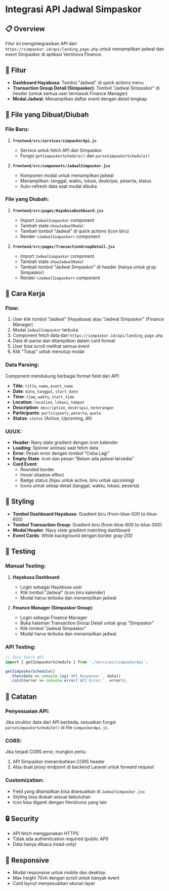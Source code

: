 # Integrasi API Jadwal Simpaskor

## 📋 Overview
Fitur ini mengintegrasikan API dari `https://simpaskor.id/api/landing_page.php` untuk menampilkan jadwal dan event Simpaskor di aplikasi Vertinova Finance.

## 🎯 Fitur
- **Dashboard Hayabusa**: Tombol "Jadwal" di quick actions menu
- **Transaction Group Detail (Simpaskor)**: Tombol "Jadwal Simpaskor" di header (untuk semua user termasuk Finance Manager)
- **Modal Jadwal**: Menampilkan daftar event dengan detail lengkap

## 📁 File yang Dibuat/Diubah

### File Baru:
1. **`frontend/src/services/simpaskorApi.js`**
   - Service untuk fetch API dari Simpaskor
   - Fungsi `getSimpaskorSchedule()` dan `parseSimpaskorSchedule()`

2. **`frontend/src/components/JadwalSimpaskor.jsx`**
   - Komponen modal untuk menampilkan jadwal
   - Menampilkan: tanggal, waktu, lokasi, deskripsi, peserta, status
   - Auto-refresh data saat modal dibuka

### File yang Diubah:
1. **`frontend/src/pages/HayabusaDashboard.jsx`**
   - Import `JadwalSimpaskor` component
   - Tambah state `showJadwalModal`
   - Tambah tombol "Jadwal" di quick actions (icon biru)
   - Render `<JadwalSimpaskor>` component

2. **`frontend/src/pages/TransactionGroupDetail.jsx`**
   - Import `JadwalSimpaskor` component
   - Tambah state `showJadwalModal`
   - Tambah tombol "Jadwal Simpaskor" di header (hanya untuk grup Simpaskor)
   - Render `<JadwalSimpaskor>` component

## 🔧 Cara Kerja

### Flow:
1. User klik tombol "Jadwal" (Hayabusa) atau "Jadwal Simpaskor" (Finance Manager)
2. Modal `JadwalSimpaskor` terbuka
3. Component fetch data dari `https://simpaskor.id/api/landing_page.php`
4. Data di-parse dan ditampilkan dalam card format
5. User bisa scroll melihat semua event
6. Klik "Tutup" untuk menutup modal

### Data Parsing:
Component mendukung berbagai format field dari API:
- **Title**: `title`, `name`, `event_name`
- **Date**: `date`, `tanggal`, `start_date`
- **Time**: `time`, `waktu`, `start_time`
- **Location**: `location`, `lokasi`, `tempat`
- **Description**: `description`, `deskripsi`, `keterangan`
- **Participants**: `participants`, `peserta`, `quota`
- **Status**: `status` (Active, Upcoming, dll)

### UI/UX:
- **Header**: Navy slate gradient dengan icon kalender
- **Loading**: Spinner animasi saat fetch data
- **Error**: Pesan error dengan tombol "Coba Lagi"
- **Empty State**: Icon dan pesan "Belum ada jadwal tersedia"
- **Card Event**: 
  - Rounded border
  - Hover shadow effect
  - Badge status (hijau untuk active, biru untuk upcoming)
  - Icons untuk setiap detail (tanggal, waktu, lokasi, peserta)

## 🎨 Styling
- **Tombol Dashboard Hayabusa**: Gradient biru (from-blue-500 to-blue-600)
- **Tombol Transaction Group**: Gradient biru (from-blue-600 to-blue-500)
- **Modal Header**: Navy slate gradient matching dashboard
- **Event Cards**: White background dengan border gray-200

## 🚀 Testing

### Manual Testing:
1. **Hayabusa Dashboard**:
   - Login sebagai Hayabusa user
   - Klik tombol "Jadwal" (icon biru kalender)
   - Modal harus terbuka dan menampilkan jadwal

2. **Finance Manager (Simpaskor Group)**:
   - Login sebagai Finance Manager
   - Buka halaman Transaction Group Detail untuk grup "Simpaskor"
   - Klik tombol "Jadwal Simpaskor"
   - Modal harus terbuka dan menampilkan jadwal

### API Testing:
```javascript
// Test fetch API
import { getSimpaskorSchedule } from './services/simpaskorApi';

getSimpaskorSchedule()
  .then(data => console.log('API Response:', data))
  .catch(error => console.error('API Error:', error));
```

## 📝 Catatan

### Penyesuaian API:
Jika struktur data dari API berbeda, sesuaikan fungsi `parseSimpaskorSchedule()` di file `simpaskorApi.js`.

### CORS:
Jika terjadi CORS error, mungkin perlu:
1. API Simpaskor menambahkan CORS header
2. Atau buat proxy endpoint di backend Laravel untuk forward request

### Customization:
- Field yang ditampilkan bisa disesuaikan di `JadwalSimpaskor.jsx`
- Styling bisa diubah sesuai kebutuhan
- Icon bisa diganti dengan HeroIcons yang lain

## 🔒 Security
- API fetch menggunakan HTTPS
- Tidak ada authentication required (public API)
- Data hanya dibaca (read-only)

## 📱 Responsive
- Modal responsive untuk mobile dan desktop
- Max height 70vh dengan scroll untuk banyak event
- Card layout menyesuaikan ukuran layar
